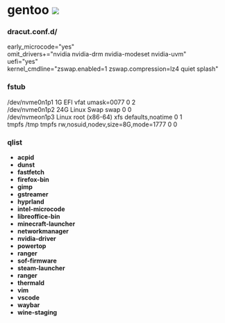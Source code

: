 # gentoo [![](https://img.shields.io/badge/version-0.0.1-green.svg)]()

### dracut.conf.d/
early_microcode="yes" \
omit_drivers+="nvidia nvidia-drm nvidia-modeset nvidia-uvm" \
uefi="yes" \
kernel_cmdline="zswap.enabled=1 zswap.compression=lz4 quiet splash"

### fstub
/dev/nvme0n1p1 1G EFI vfat umask=0077 0 2 \
/dev/nvme0n1p2 24G Linux Swap swap 0 0 \
/dev/nvmeon1p3 Linux root (x86-64) xfs defaults,noatime 0 1 \
tmpfs /tmp tmpfs rw,nosuid,nodev,size=8G,mode=1777 0 0

### qlist
- __acpid__
- __dunst__
- __fastfetch__
- __firefox-bin__
- __gimp__
- __gstreamer__
- __hyprland__
- __intel-microcode__
- __libreoffice-bin__
- __minecraft-launcher__
- __networkmanager__
- __nvidia-driver__
- __powertop__
- __ranger__
- __sof-firmware__
- __steam-launcher__
- __ranger__
- __thermald__
- __vim__
- __vscode__
- __waybar__
- __wine-staging__
